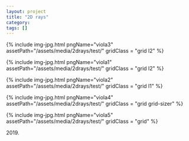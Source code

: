 ```yaml
---
layout: project
title: "2D rays"
category: 
tags: []
---
```



<div class="content-container">
<div class="index-content">
<div class="grid-gutter"></div>

  {% include img-jpg.html pngName="viola3" assetPath="/assets/media/2drays/test/" gridClass = "grid l2" %}


  {% include img-jpg.html pngName="viola1" assetPath="/assets/media/2drays/test/" gridClass = "grid l2" %}



  {% include img-jpg.html pngName="viola2" assetPath="/assets/media/2drays/test/" gridClass = "grid l1" %}


  {% include img-jpg.html pngName="viola4" assetPath="/assets/media/2drays/test/" gridClass = "grid grid-sizer" %}


  {% include img-jpg.html pngName="viola5" assetPath="/assets/media/2drays/test/" gridClass = "grid" %}





<div class = "grid l3">
2019.
</div>

</div>
</div>
